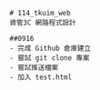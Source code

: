     # 114_tkuim_web
    資管3C 網路程式設計

    ##0916
    - 完成 Github 倉庫建立
    - 嘗試 git clone 專案
    - 嘗試推送檔案
    - 加入 test.html

